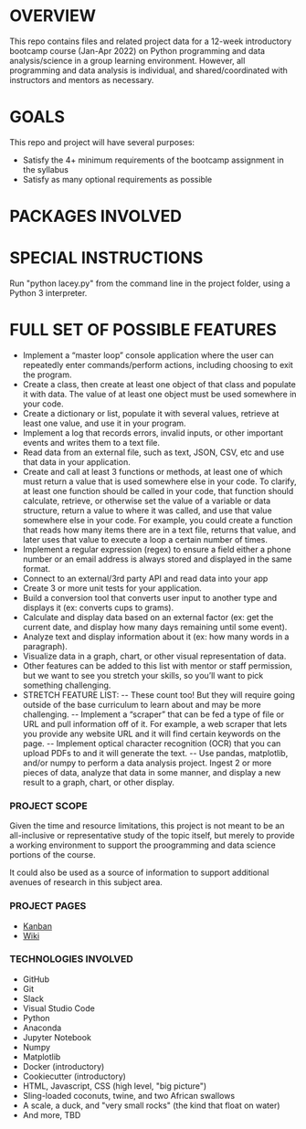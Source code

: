 # OVERVIEW
This repo contains files and related project data for a 12-week introductory bootcamp course (Jan-Apr 2022) on Python programming and data analysis/science in a group learning environment. However, all programming and data analysis is individual, and shared/coordinated with instructors and mentors as necessary.

# GOALS
This repo and project will have several purposes:
- Satisfy the 4+ minimum requirements of the bootcamp assignment in the syllabus
- Satisfy as many optional requirements as possible

# PACKAGES INVOLVED

# SPECIAL INSTRUCTIONS
Run "python lacey.py" from the command line in the project folder, using a Python 3 interpreter.

# FULL SET OF POSSIBLE FEATURES
- Implement a “master loop” console application where the user can repeatedly enter commands/perform actions, including choosing to exit the program.
- Create a class, then create at least one object of that class and populate it with data. The value of at least one object must be used somewhere in your code.
- Create a dictionary or list, populate it with several values, retrieve at least one value, and use it in your program.
- Implement a log that records errors, invalid inputs, or other important events and writes them to a text file.
- Read data from an external file, such as text, JSON, CSV, etc and use that data in your application.
- Create and call at least 3 functions or methods, at least one of which must return a value that is used somewhere else in your code. To clarify, at least one function should be called in your code, that function should calculate, retrieve, or otherwise set the value of a variable or data structure, return a value to where it was called, and use that value somewhere else in your code. For example, you could create a function that reads how many items there are in a text file, returns that value, and later uses that value to execute a loop a certain number of times.
- Implement a regular expression (regex) to ensure a field either a phone number or an email address is always stored and displayed in the same format.
- Connect to an external/3rd party API and read data into your app
- Create 3 or more unit tests for your application.
- Build a conversion tool that converts user input to another type and displays it (ex: converts cups to grams).
- Calculate and display data based on an external factor (ex: get the current date, and display how many days remaining until some event).
- Analyze text and display information about it (ex: how many words in a paragraph).
- Visualize data in a graph, chart, or other visual representation of data.
- Other features can be added to this list with mentor or staff permission, but we want to see you stretch your skills, so you’ll want to pick something challenging.
- STRETCH FEATURE LIST:
  -- These count too! But they will require going outside of the base curriculum to learn about and may be more challenging.
  -- Implement a “scraper” that can be fed a type of file or URL and pull information off of it. For example, a web scraper that lets you provide any website URL and it will find certain keywords on the page.
  -- Implement optical character recognition (OCR) that you can upload PDFs to and it will generate the text.
  -- Use pandas, matplotlib, and/or numpy to perform a data analysis project. Ingest 2 or more pieces of data, analyze that data in some manner, and display a new result to a graph, chart, or other display.




### PROJECT SCOPE
Given the time and resource limitations, this project is not meant to be an all-inclusive or representative study of the topic itself, but merely to provide a working environment to support the proogramming and data science portions of the course. 

It could also be used as a source of information to support additional avenues of research in this subject area.

### PROJECT PAGES
- [Kanban](https://github.com/hellums/Hallmark-Rom-Com/projects/1)
- [Wiki](https://github.com/hellums/Hallmark-Rom-Com/wiki)

### TECHNOLOGIES INVOLVED
- GitHub
- Git
- Slack
- Visual Studio Code
- Python
- Anaconda
- Jupyter Notebook
- Numpy
- Matplotlib 
- Docker (introductory)
- Cookiecutter (introductory)
- HTML, Javascript, CSS (high level, "big picture")
- Sling-loaded coconuts, twine, and two African swallows
- A scale, a duck, and "very small rocks" (the kind that float on water)
- And more, TBD
